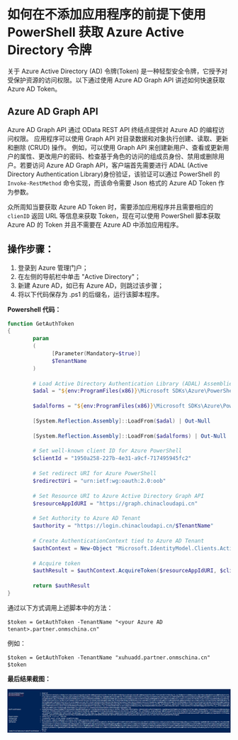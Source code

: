<properties
                pageTitle="如何在不添加应用程序的前提下使用 PowerShell 获取 Azure Active Directory 令牌"
                description="使用 PowerShell 在不添加应用程序的前提下获取 Azure Active Directory 令牌"
                services="active-directory"
                documentationCenter=""
                authors=""
                manager=""
                editor=""
                tags="active-directory,Token,Azure 管理门户,Azure AD Graph API,PowerShell"/>

<tags
                ms.service="active-directory-aog"
                ms.date="12/16/2016"
                wacn.date="12/16/2016"/>

# 如何在不添加应用程序的前提下使用 PowerShell 获取 Azure Active Directory 令牌

关于 Azure Active Directory (AD) 令牌(Token) 是一种轻型安全令牌，它授予对受保护资源的访问权限。以下通过使用 Azure AD Graph API 讲述如何快速获取 Azure AD Token。

## Azure AD Graph API 

Azure AD Graph API 通过 OData REST API 终结点提供对 Azure AD 的编程访问权限。 应用程序可以使用 Graph API 对目录数据和对象执行创建、读取、更新和删除 (CRUD) 操作。 例如，可以使用 Graph API 来创建新用户、查看或更新用户的属性、更改用户的密码、检查基于角色的访问的组成员身份、禁用或删除用户。若要访问 Azure AD Graph API，客户端首先需要进行 ADAL (Active Directory Authentication Library)身份验证，该验证可以通过 PowerShell 的 `Invoke-RestMethod` 命令实现，而该命令需要 Json 格式的 Azure AD Token 作为参数。

众所周知当要获取 Azure AD Token 时，需要添加应用程序并且需要相应的 `clienID` 返回 URL 等信息来获取 Token，现在可以使用 PowerShell 脚本获取 Azure AD 的 Token 并且不需要在 Azure AD 中添加应用程序。

## 操作步骤：
1. 登录到 Azure 管理门户；
2. 在左侧的导航栏中单击 "Active Directory"；
3. 新建 Azure AD，如已有 Azure AD，则跳过该步骤；
4. 将以下代码保存为 .ps1 的后缀名，运行该脚本程序。  

**Powershell 代码：**  

```PowerShell
function GetAuthToken
{
		param
		(
		      [Parameter(Mandatory=$true)]
		      $TenantName
		)
		
		# Load Active Directory Authentication Library (ADAL) Assemblies
		$adal = "${env:ProgramFiles(x86)}\Microsoft SDKs\Azure\PowerShell\ServiceManagement\Azure\Services\Microsoft.IdentityModel.Clients.ActiveDirectory.dll"
		
		$adalforms = "${env:ProgramFiles(x86)}\Microsoft SDKs\Azure\PowerShell\ServiceManagement\Azure\Services\Microsoft.IdentityModel.Clients.ActiveDirectory.WindowsForms.dll"
		
		[System.Reflection.Assembly]::LoadFrom($adal) | Out-Null
		
		[System.Reflection.Assembly]::LoadFrom($adalforms) | Out-Null
		
		# Set well-known client ID for Azure PowerShell
		$clientId = "1950a258-227b-4e31-a9cf-717495945fc2" 
		
		# Set redirect URI for Azure PowerShell
		$redirectUri = "urn:ietf:wg:oauth:2.0:oob"
		
		# Set Resource URI to Azure Active Directory Graph API
		$resourceAppIdURI = "https://graph.chinacloudapi.cn"
		
		# Set Authority to Azure AD Tenant
		$authority = "https://login.chinacloudapi.cn/$TenantName"
		
		# Create AuthenticationContext tied to Azure AD Tenant
		$authContext = New-Object "Microsoft.IdentityModel.Clients.ActiveDirectory.AuthenticationContext" -ArgumentList $authority
		
		# Acquire token
		$authResult = $authContext.AcquireToken($resourceAppIdURI, $clientId,$redirectUri, "Auto")
		
		return $authResult
}
```

通过以下方式调用上述脚本中的方法：

	$token = GetAuthToken -TenantName "<your Azure AD tenant>.partner.onmschina.cn"

例如：

	$token = GetAuthToken -TenantName "xuhuadd.partner.onmschina.cn"  
	$token 

**最后结果截图：**  

![result](./media/aog-active-directory-powershell-query-token/result.png)


